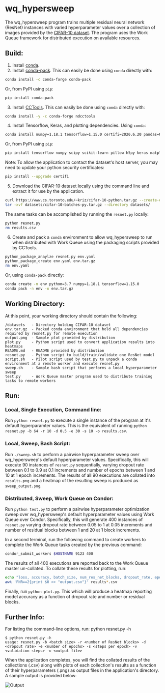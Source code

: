 # wq_hypersweep

The wq_hypersweep program trains multiple residual neural network (ResNet) instances with varied hyperparameter values over a collection of images provided by the [CIFAR-10 dataset](https://www.cs.toronto.edu/~kriz/cifar.html). The program uses the Work Queue framework for distributed execution on available resources.


## Build:

1. Install [conda](https://docs.conda.io/projects/conda/en/latest/user-guide/install/).
2. Install [conda-pack](https://conda.github.io/conda-pack/). This can easily be done using `conda` directly with:
```bash
conda install -c conda-forge conda-pack
```
Or, from PyPI using `pip`:
```bash
pip install conda-pack
```
3. Install [CCTools](https://cctools.readthedocs.io/en/latest/install/). This can easily be done using `conda` directly with:
```bash
conda install -y -c conda-forge ndcctools
```

4. Install Tensorflow, Keras, and plotting dependencies. Using `conda`:
```bash
conda install numpy=1.18.1 tensorflow=1.15.0 certifi=2020.6.20 pandas=0.25.3 seaborn=0.10.1
```
Or, from PyPI using `pip`:
```bash
pip install tensorflow numpy scipy scikit-learn pillow h5py keras matplotlib numpy seaborn
```
Note: To allow the application to contact the dataset's host server, you may need to update your python security certificates:
```bash
pip install --upgrade certifi
```

5. Download the CIFAR-10 dataset  locally using the command line and extract it for use by the application.
```bash
curl https://www.cs.toronto.edu/~kriz/cifar-10-python.tar.gz --create-dirs -o datasets/cifar-10-batches-py.tar.gz
tar -xvf datasets/cifar-10-batches-py.tar.gz --directory datasets/
```
The same tasks can be accomplished by running the `resnet.py` locally:
```bash
python resnet.py
rm results.csv
```

6. Create and pack a `conda` environment to allow wq_hypersweep to run when distributed with Work Queue using the packaging scripts provided by CCTools.
```bash
python_package_anaylze resnet.py env.yaml
python_package_create env.yaml env.tar.gz
rm env.yaml
```
Or, using `conda-pack` directly:
```bash
conda create -n env python=3.7 numpy=1.18.1 tensorflow=1.15.0
conda pack -n env -o env.tar.gz
```

## Working Directory:
At this point, your working directory should contain the following:
```
/datasets   - Directory holding CIFAR-10 dataset
env.tar.gz  - Packed conda environment that hold all dependencies required by resnet.py for remote execution
output.png  - Sample plot provided by distribution
plot.py     - Python script used to convert application results into heatmaps
README.md   - README provided by distribution
resnet.py   - Python script to build/train/validate one ResNet model
script.sh   - Pilot script used by test.py to unpack a conda environment at a remote worker and execute resnet.py
sweep.sh    - Sample bash script that performs a local hyperparameter sweep
test.py     - Work Queue master program used to distribute training tasks to remote workers  
```

## Run:
### Local, Single Execution, Command line:
Run `python resnet.py` to execute a single instance of the program at it's default hyperparamter values. This is the equivalent of running `python resnet.py -b 64 -r 10 -d 0.5 -e 30 -s 10 -o results.csv`.

### Local, Sweep, Bash Script:
Run `./sweep.sh` to perform a pairwise hyperparameter sweep over wq_hypersweep's default hyperparameter values. Specifically, this will execute 90 instances of `resnet.py` sequentially, varying dropout rate between 0.1 to 0.9 at 0.1 increments and number of epochs between 1 and 10 at 1 epoch increments. The results of all 90 executions are collated into `results.png` and a heatmap of the resulting sweep is produced as `sweep_output.png`.

### Distributed, Sweep, Work Queue on Condor:
Run `python test.py` to perform a pairwise hyperparameter optimization sweep over wq_hypersweep's default hyperparameter values using Work Queue over Condor. Specifically, this will generate 400 instances of `resnet.py` varying dropout rate between 0.05 to 1 at 0.05 increments and number of residual blocks between 1 and 20 at 1 block increments.

In a second terminal, run the following command to create workers to complete the Work Queue tasks created by the previous command:
```bash
condor_submit_workers $HOSTNAME 9123 400
```
The results of all 400 executions are reported back to the Work Queue master un-collated. To collate these results for plotting, run:
```bash
echo "loss, accuracy, batch_size, num_res_net_blocks, dropout_rate, epochs, steps_per_epoch, validation_steps" > output.csv
awk 'FNR==2{print $0 >> "output.csv"}' results*.csv
```
Finally, run `python plot.py`. This which will produce a heatmap reporting model accuracy as a function of dropout rate and number or residual blocks.

## Further Info:
For listing the command-line options, run: python resnet.py -h
```
$ python resnet.py -h
usage: resnet.py -b <batch size> -r <number of ResNet blocks> -d <dropout rate> -e <number of epochs> -s <steps per epoch> -v <validation steps> -o <output file>
```

When the application completes, you will find the collated results of the collections (.csv) along with plots of each collection's results as a function of their hyperparameters (.png) as output files in the application's directory. A sample output is provided below:

![Output](https://github.com/tjuedema/cctools/blob/master/apps/wq_hypersweep/output.png)
